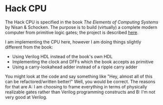 Hack CPU
========

The Hack CPU is specified in the book *The Elements of Computing Systems* by Nisan & Schocken. The purpose is to build (virtually) a complete modern computer from primitive logic gates; the project is described [here](http://www.nand2tetris.org/).

I am implementing the CPU here, however I am doing things slightly different from the book:

* Using Verilog HDL instead of the book's own HDL
* Implementing the clock and DFFs which the book accepts as primitive
* Using a carry-lookahead adder instead of a ripple carry adder

You might look at the code and say something like "Hey, almost all of this can be refactored/written better!" Well, you would be correct. The reasons for that are A: I am choosing to frame everything in terms of physically realizable gates rather than Verilog programming constructs and B: I'm not very good at Verilog.
